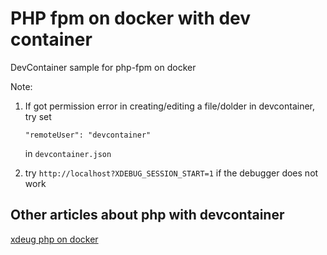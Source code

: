 # PHP fpm on docker with dev container

DevContainer sample for php-fpm on docker

Note:

1. If got permission error in creating/editing a file/dolder in devcontainer, try set
   ```
   "remoteUser": "devcontainer"
   ```

   in `devcontainer.json`
2. try `http://localhost?XDEBUG_SESSION_START=1` if the debugger does not work

## Other articles about php with devcontainer

[xdeug php on docker](https://blog.devsense.com/2019/debugging-php-on-docker-with-visual-studio-code)
